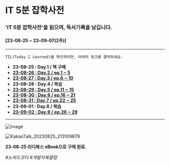 # IT 5분 잡학사전

### 'IT 5분 잡학사전'을 읽으며, 독서기록을 남깁니다.

#### [23-08-25 ~ 23-09-07(2주)]

---

`TIL(Today I Learned)를 확인하려면, 아래의 링크를 클릭하세요.`

- **23-08-25 : Day.1 / 책 구매**
- **<a href="https://github.com/dition0221/it_dictionary_book_club/tree/main/day2_ep1-5" target="_blank">23-08-26 : Day.2 / ep.1 ~ 5</a>**
- **<a href="https://github.com/dition0221/it_dictionary_book_club/tree/main/day3_ep6-10" target="_blank">23-08-27 : Day.3 / ep.6 ~ 10</a>**
- **23-08-28 : Day.4 / 복습**
- **<a href="https://github.com/dition0221/it_dictionary_book_club/tree/main/day5_ep11-15" target="_blank">23-08-29 : Day.5 / ep.11 ~ 15</a>**
- **<a href="https://github.com/dition0221/it_dictionary_book_club/tree/main/day6_ep16-21" target="_blank">23-08-30 : Day.6 / ep.16 ~ 21</a>**
- **<a href="https://github.com/dition0221/it_dictionary_book_club/tree/main/day7_ep22-25" target="_blank">23-08-31 : Day.7 / ep.22 ~ 25</a>**
- **23-09-01 : Day.8 / 복습**
- **<a href="https://github.com/dition0221/it_dictionary_book_club/tree/main/day9_ep26-29" target="_blank">23-09-02 : Day.9 / ep.26 ~ 29</a>**

---

![image](https://github.com/dition0221/dition0221/assets/129196812/90ef0f10-a937-4fdc-bbc3-9fec7bea822a)

![KakaoTalk_20230825_213109879](https://github.com/dition0221/dition0221/assets/129196812/df7dafa3-1bb6-4306-979b-e3cc053453e4)

**23-08-25 리디북스 eBook으로 구매 완료.**

_\#노마드코더_
_\#개발자북클럽_
